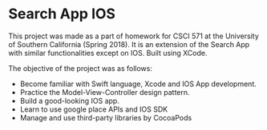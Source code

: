 # Search App IOS

This project was made as a part of homework for CSCI 571 at the University of Southern California (Spring 2018). It is an extension of the Search App with similar functionalities except on IOS. Built using XCode.

The objective of the project was as follows:
* Become familiar with Swift language, Xcode and IOS App development.
* Practice the Model-View-Controller design pattern.
* Build a good-looking IOS app.
* Learn to use google place APIs and IOS SDK
* Manage and use third-party libraries by CocoaPods
